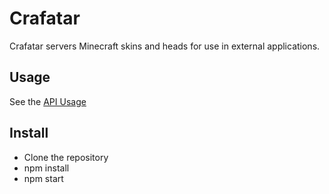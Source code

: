 # Crafatar

Crafatar servers Minecraft skins and heads for use in external applications.

## Usage

See the [API Usage]('http://skins.jake0oo0.me')

## Install

* Clone the repository
* npm install
* npm start